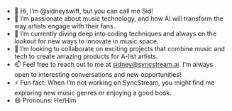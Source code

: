 - 👋 Hi, I’m @sidneyswift, but you can call me Sid!
- 👀 I’m passionate about music technology, and how AI will transform the way artists engage with their fans.
- 🌱 I’m currently diving deep into coding techniques and always on the lookout for new ways to innovate in music space.
- 💞️ I’m looking to collaborate on exciting projects that combine music and tech to create amazing products for A-list artists.
- 📫 Feel free to reach out to me at sidney@syncstream.ai. I’m always open to interesting conversations and new opportunities!
- ⚡ Fun fact: When I'm not working on SyncStream, you might find me exploring new music genres or enjoying a good book.
- 😄 Pronouns: He/Him
